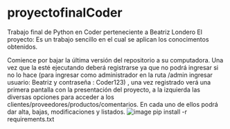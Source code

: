 # proyectofinalCoder
Trabajo final de Python en Coder perteneciente a Beatriz Londero
El proyecto: 
Es un trabajo sencillo en el cual se aplican los conocimentos obtenidos. 

Comience por bajar la última versión del repositorio a su computadora.
Una vez que la esté ejecutando deberá registrarse ya que no podrá ingresar si no lo hace (para ingresar como administrador en la ruta /admin ingresar usuario: Beatriz y contraseña : Coder123) , una vez registrado verá una primera pantalla con la presentación del proyecto, a la izquierda las diversas opciones para acceder a los clientes/proveedores/productos/comentarios. En cada uno de ellos podrá dar alta, bajas, modificaciones y listados.
![image](https://user-images.githubusercontent.com/97132048/154823417-2c1057bc-af49-48ad-863b-491bef744441.png)
pip install -r requirements.txt
